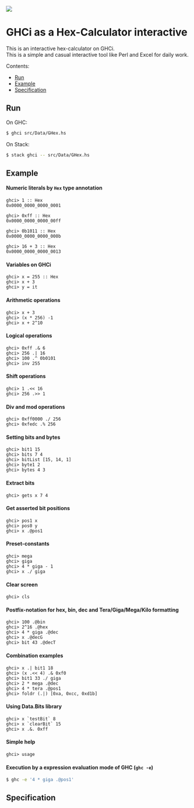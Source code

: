 <p align="left"><img src="http://takenobu-hs.github.io/downloads/images/haskell-logo-s.png"/></p>

GHCi as a Hex-Calculator interactive
====================================

This is an interactive hex-calculator on GHCi.  
This is a simple and casual interactive tool like Perl and Excel for daily work.

Contents:

  * [Run](#run)
  * [Example](#example)
  * [Specification](#specification)


Run
---

On GHC:
```bash
$ ghci src/Data/GHex.hs
```

On Stack:
```bash
$ stack ghci -- src/Data/GHex.hs
```


Example
-------

#### Numeric literals by `Hex` type annotation

```
ghci> 1 :: Hex
0x0000_0000_0000_0001

ghci> 0xff :: Hex
0x0000_0000_0000_00ff

ghci> 0b1011 :: Hex
0x0000_0000_0000_000b

ghci> 16 + 3 :: Hex
0x0000_0000_0000_0013
```

#### Variables on GHCi

```
ghci> x = 255 :: Hex
ghci> x + 3
ghci> y = it
```

#### Arithmetic operations

```
ghci> x + 3
ghci> (x * 256) -1
ghci> x + 2^10
```

#### Logical operations

```
ghci> 0xff .& 6
ghci> 256 .| 16
ghci> 100 .^ 0b0101
ghci> inv 255
```

#### Shift operations

```
ghci> 1 .<< 16
ghci> 256 .>> 1
```


#### Div and mod operations

```
ghci> 0xff0000 ./ 256
ghci> 0xfedc .% 256
```

#### Setting bits and bytes

```
ghci> bit1 15
ghci> bits 7 4
ghci> bitList [15, 14, 1]
ghci> byte1 2
ghci> bytes 4 3
```

#### Extract bits

```
ghci> gets x 7 4
```

#### Get asserted bit positions

```
ghci> pos1 x
ghci> pos0 y
ghci> x .@pos1
```

#### Preset-constants

```
ghci> mega
ghci> giga
ghci> 4 * giga - 1
ghci> x ./ giga
```

#### Clear screen

```
ghci> cls
```

#### Postfix-notation for hex, bin, dec and Tera/Giga/Mega/Kilo formatting

```
ghci> 100 .@bin
ghci> 2^16 .@hex
ghci> 4 * giga .@dec
ghci> x .@decG
ghci> bit 43 .@decT
```

#### Combination examples

```
ghci> x .| bit1 18
ghci> (x .<< 4) .& 0xf0
ghci> bit1 33 ./ giga
ghci> 2 * mega .@dec
ghci> 4 * tera .@pos1
ghci> foldr (.|) [0xa, 0xcc, 0xd1b]
```

#### Using Data.Bits library

```
ghci> x `testBit` 8
ghci> x `clearBit` 15
ghci> x .&. 0xff
```

#### Simple help

```
ghci> usage
```

####  Execution by a expression evaluation mode of GHC (`ghc -e`)

```bash
$ ghc -e '4 * giga .@pos1'
```


Specification
-------------
